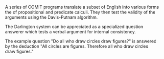 A series of COMIT programs translate a subset of English into various forms the of propositional and predicate calculi. They then test the validity of the arguments using the Davis-Putnam algorithm.

The Darlington system can be appreciated as a specialized question answerer which tests a verbal argument for internal consistency.

The example question "Do all who draw circles draw figures?" is answered by the deduction "All circles are figures. Therefore all who draw circles draw figures."

